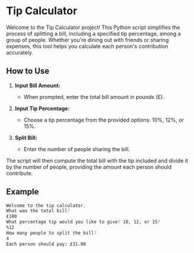 # Tip Calculator

Welcome to the Tip Calculator project! This Python script simplifies the process of splitting a bill, including a specified tip percentage, among a group of people. Whether you're dining out with friends or sharing expenses, this tool helps you calculate each person's contribution accurately.

## How to Use

1. **Input Bill Amount:**
   - When prompted, enter the total bill amount in pounds (£).

2. **Input Tip Percentage:**
   - Choose a tip percentage from the provided options: 10%, 12%, or 15%.

3. **Split Bill:**
   - Enter the number of people sharing the bill.

The script will then compute the total bill with the tip included and divide it by the number of people, providing the amount each person should contribute.

## Example

```bash
Welcome to the tip calculator.
What was the total bill?
£100
What percentage tip would you like to give? 10, 12, or 15?
%12
How many people to split the bill?
4
Each person should pay: £31.00
